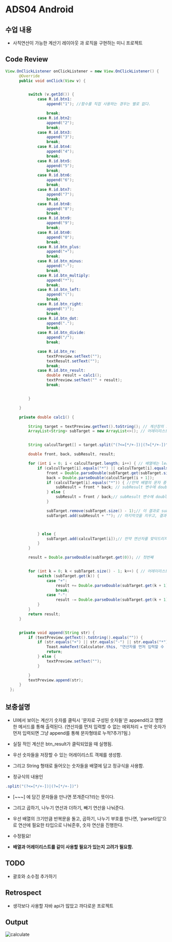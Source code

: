 # ADS04 Android

## 수업 내용

- 사칙연산이 가능한 계산기 레이아웃 과 로직을 구현하는 미니 프로젝트

## Code Review

```Java
View.OnClickListener onClickListener = new View.OnClickListener() {
      @Override
      public void onClick(View v) {


          switch (v.getId()) {
              case R.id.btn1:
                  append("1"); //함수를 직접 사용하는 경우는 별로 없다.

                  break;
              case R.id.btn2:
                  append("2");
                  break;
              case R.id.btn3:
                  append("3");
                  break;
              case R.id.btn4:
                  append("4");
                  break;
              case R.id.btn5:
                  append("5");
                  break;
              case R.id.btn6:
                  append("6");
                  break;
              case R.id.btn7:
                  append("7");
                  break;
              case R.id.btn8:
                  append("8");
                  break;
              case R.id.btn9:
                  append("9");
                  break;
              case R.id.btn0:
                  append("0");
                  break;
              case R.id.btn_plus:
                  append("+");
                  break;
              case R.id.btn_minus:
                  append("-");
                  break;
              case R.id.btn_multiply:
                  append("*");
                  break;
              case R.id.btn_left:
                  append("(");
                  break;
              case R.id.btn_right:
                  append(")");
                  break;
              case R.id.btn_dot:
                  append(".");
                  break;
              case R.id.btn_divide:
                  append("/");
                  break;

              case R.id.btn_re:
                  textPreview.setText("");
                  textResult.setText("");
                  break;
              case R.id.btn_result:
                  double result = calc1();
                  textPreview.setText("" + result);
                  break;


          }

      }

      private double calc1() {

          String target = textPreview.getText().toString(); // 계산창의 스트링값들을 가지고 와서, 스트링형태로 바꿔줌
          ArrayList<String> subTarget = new ArrayList<>(); // 어레이리스트에 저장


          String calculTarget[] = target.split("(?<=[*/+-])|(?=[*/+-])"); //계산창의 연산자들을 쪼개준 것을 calculTarget에 저장한다.

          double front, back, subResult, result;

          for (int i = 0; i < calculTarget.length; i++) { // 배열에는 length를 쓴다. // 계산창의 배열의 길이만큼 포문을 돈다.
              if (calculTarget[i].equals("*") || calculTarget[i].equals("/")) { // 배열의 인덱스 중 *,/ 연산자를 만나면
                  front = Double.parseDouble(subTarget.get(subTarget.size() - 1)/*calculTarget[i - 1]*/); // 앞에있는 스트링값(숫자문자)를 더블타입으로 변환해 주고,
                  back = Double.parseDouble(calculTarget[i + 1]);
                  if (calculTarget[i].equals("*")) { //만약 배열의 문자 중 *를 만나면
                      subResult = front * back; // subResult 변수에 double로 형변환된 front와 back을 곱한다.
                  } else {
                      subResult = front / back;// subResult 변수에 double로 형변환된 front와 back을 나눈다.
                  }

                  subTarget.remove(subTarget.size() - 1);// 이 결과로 subTarget.size() 마지막것을 지운다.
                  subTarget.add(subResult + ""); // 마지막것을 지우고, 결과를 리스트 저장 이유는 어



              } else {
                  subTarget.add(calculTarget[i]);// 만약 연산자를 맞닥드리지 않는다면, 그냥 append된 값들을 배열로 변환
              }
          }

          result = Double.parseDouble(subTarget.get(0)); // 첫번째


          for (int k = 0; k < subTarget.size() - 1; k++) { // 어레이리스트에는 size()를 쓴다.
              switch (subTarget.get(k)) {
                  case "+":
                      result += Double.parseDouble(subTarget.get(k + 1));
                      break;
                  case "-":
                      result -= Double.parseDouble(subTarget.get(k + 1));
              }
          }
          return result;
      }


      private void append(String str) {
          if (textPreview.getText().toString().equals("")) {
              if (str.equals("+") || str.equals("-") || str.equals("*") || str.equals("/")) {
                  Toast.makeText(Calculator.this, "연산자를 먼저 입력할 수 없습니다.", Toast.LENGTH_SHORT).show();
                  return;
              } else {
                  textPreview.setText("");
              }

          }
          textPreview.append(str);
      }
  };
```


## 보충설명

- UI에서 보이는 계산기 숫자를 클릭시 '문자로 구성된 숫자들'은 append라고 명명한 메서드를 통해 출력된다. (연산자를 먼저 입력할 수 없는 에외처리 + 만약 숫자가 먼저 입력되면 그냥 append를 통해 문자형태로 누적?추가?됨.)

- 실질 적인 계산은 btn_result가 클릭되었을 때 실행됨.
- 우선 숫자들을 저장할 수 있는 어레이리스트 객체를 생성함.
- 그리고 String 형태로 들어오는 숫자들을 배열에 담고 정규식을 사용함.
- 정규식의 내용인
```Java
.split("(?<=[*/+-])|(?=[*/+-])")
```
- [~~~] 에 담긴 문자들을 만나면 쪼개준다?라는 뜻이다.
- 그리고 곱하기, 나누기 연산과 더하기, 빼기 연산을 나눠준다.
- 우선 배열의 크기만큼 반복문을 돌고, 곱하기, 나누기 부호를 만나면, 'parse타입'으로 연산에 필요한 타입으로 나눠준후, 숫자 연산을 진행한다.

- 수정필요!

- __배열과 어레이리스트를 같이 사용할 필요가 있는지 고려가 필요함.__

## TODO

- 괄호와 소수점 추가하기

## Retrospect

- 생각보다 사용할 자바 api가 많았고 까다로운 프로젝트

## Output
![calculate](https://user-images.githubusercontent.com/31605792/36633326-e3a74b90-19d6-11e8-893d-a5bc004d9045.gif)





